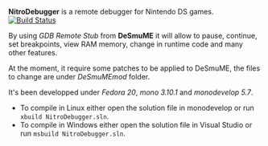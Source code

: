 **NitroDebugger** is a remote debugger for Nintendo DS games.
[![Build Status](https://travis-ci.org/pleonex/NitroDebugger.svg?branch=master)](https://travis-ci.org/pleonex/NitroDebugger)

By using *GDB Remote Stub* from **DeSmuME** it will allow to pause, continue, set breakpoints, 
view RAM memory, change in runtime code and many other features.

At the moment, it require some patches to be applied to DeSmuME, the files to change
are under *DeSmuMEmod* folder.

It's been developped under *Fedora 20*, *mono 3.10.1* and *monodevelop 5.7*.
* To compile in Linux either open the solution file in monodevelop or run `xbuild NitroDebugger.sln`.
* To compile in Windows either open the solution file in Visual Studio or run `msbuild NitroDebugger.sln`.
